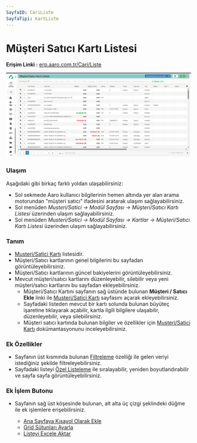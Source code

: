 ```yaml
---
SayfaID: CariListe
SayfaTipi: KartListe
---
```


# Müşteri Satıcı Kartı Listesi

**Erişim Linki :** [erp.aaro.com.tr/Cari/Liste](https://erp.aaro.com.tr/Cari/Liste)

![Müşteri Satıcı listesi](liste.png "Müşteri Satıcı listesi")
### Ulaşım

Aşağıdaki gibi birkaç farklı yoldan ulaşabilirsiniz:

- Sol sekmede Aaro kullanıcı bilgilerinin hemen altında yer alan arama motorundan "müşteri satıcı" ifadesini aratarak ulaşım sağlayabilirsiniz.
- Sol menüden *Musteri/Satici -> Modül Sayfası -> Müşteri/Satıcı Kartı Listesi* üzerinden ulaşım sağlayabilirsiniz. 
- Sol menüden *Musteri/Satici -> Modül Sayfası -> Kartlar -> Müşteri/Satıcı Kartı Listesi* üzerinden ulaşım sağlayabilirsiniz. 

### Tanım 


- [Musteri/Satici Kartı](../MusteriSatici/MusteriSaticiKarti.md) listesidir.
- Müşteri/Satıcı kartlarının genel bilgilerini bu sayfadan görüntüleyebilirsiniz.
- Müşteri/Satıcı kartlarının güncel bakiyelerini görüntüleyebilirsiniz.
- Mevcut müşteri/satıcı kartlarını düzenleyebilir, silebilir veya yeni müşteri/satıcı kartlarını bu sayfadan ekleyebilirsiniz. 
    - Müşteri/Satıcı Kartını sayfanın sağ üstünde bulunan **Müşteri / Satıcı Ekle** linki ile [Musteri/Satici Kartı](../MusteriSatici/MusteriSaticiKarti.md) sayfasını açarak ekleyebilirsiniz.
    - Sayfadaki listeden mevcut bir kartı solunda bulunan büyüteç işaretine tıklayarak açabilir, kartla ilgili bilgilere ulaşabilir, düzenleyebilir, veya silebilirsiniz.
    - Müşteri satıcı kartında bulunan bilgiler ve özellikler için [Musteri/Satici Kartı](../MusteriSatici/MusteriSaticiKarti.md) dokümantasyonunu inceleyebilirsiniz.
 

### Ek Özellikler 

- Sayfanın üst kısmında bulunan [Filtreleme](../TemelOzellikler/SayfaKisitlari.md) özelliği ile gelen veriyi istediğiniz şekilde filtreleyebilirsiniz.
- Sayfadaki listeyi [Özel Listeleme](../TemelOzellikler/ListeNesnesi.md) ile sıralayabilir, yeniden boyutlandırabilir ve sayfa sayfa görüntüleyebilirsiniz.

### Ek İşlem Butonu

- Sayfanın sağ üst köşesinde bulunan, alt alta üç çizgi şeklindeki düğme ile ek işlemlere erişebilirsiniz.








    - [Ana Sayfaya Kısayol Olarak Ekle](../TemelOzellikler/KisaYollaraEkleme.md)
    - [Grid Sütunları Ayarla](../TemelOzellikler/GridSutunAyarlari.md)
    - [Listeyi Excele Aktar](../TemelOzellikler/ListeyiExceleAktar.md)

